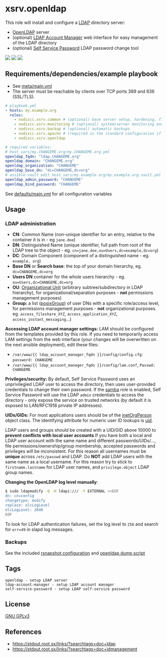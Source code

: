 # xsrv.openldap

This role will install and configure a [LDAP](https://en.wikipedia.org/wiki/Lightweight_Directory_Access_Protocol) directory server:
- [OpenLDAP](https://en.wikipedia.org/wiki/OpenLDAP) server
- (optional) [LDAP Account Manager](https://ldap-account-manager.org/) web interface for easy management of the LDAP directory
- (optional) [Self Service Password](https://ltb-project.org/documentation/self-service-password) LDAP password change tool

[![](https://screenshots.debian.net/shrine/screenshot/6946/simage/small-58bc88c5ca84c0544180e2c0f7de1445.png)](https://screenshots.debian.net/package/ldap-account-manager)
[![](https://screenshots.debian.net/shrine/screenshot/16087/simage/small-d9cc1bf64acddc45d98715f41fada68c.png)](https://screenshots.debian.net/package/ldap-account-manager)
[![](https://i.imgur.com/loA7FGf.png)](https://i.imgur.com/vaimb8j.png)


## Requirements/dependencies/example playbook

- See [meta/main.yml](meta/main.yml)
- The server must be reachable by clients over TCP ports 389 and 636 (SSL/TLS).

```yaml
# playbook.yml
- hosts: my.example.org
  roles:
    - nodiscc.xsrv.common # (optional) base server setup, hardening, firewall, bruteforce protection
    - nodiscc.xsrv.monitoring # (optional) system/server monitoring and health checks
    - nodiscc.xsrv.backup # (optional) automatic backups
    - nodiscc.xsrv.apache # (required in the standard configuration if openldap_setup_lam/ssp: yes) webserver, PHP interpreter and SSL certificates
    - nodiscc.xsrv.openldap

# required variables:
# host_vars/my.CHANGEME.org/my.CHANGEME.org.yml
openldap_fqdn: "ldap.CHANGEME.org"
openldap_domain: "CHANGEME.org"
openldap_organization: "CHANGEME"
openldap_base_dn: "dc=CHANGEME,dc=org"
# ansible-vault edit host_vars/my.example.org/my.example.org.vault.yml
openldap_admin_password: "CHANGEME"
openldap_bind_password: "CHANGEME"
```

See [defaults/main.yml](defaults/main.yml) for all configuration variables


## Usage

### LDAP administration

- **CN**: Common Name (non-unique identifier for an entry, relative to the container it is in - eg `jane.doe`)
- **DN**: Distinguished Name (unique identifier, full path from root of the LDAP tree to the object - eg. `cn=jane.doe,ou=Users,dc=example,dc=org`)
- **DC**: Domain Component (component of a distinguished name - eg. `example, org`)
- **Base DN** or **Search base**: the top of your domain hierarchy, eg. `dc=CHANGEME,dc=org`
- **Users DN** container for the whole users hierarchy - eg. `ou=Users,dc=CHANGEME,dc=org`
- **OU**: [Organizational Unit](https://ldapwiki.com/wiki/OrganizationalUnit) (arbitrary subtree/subdirectory in LDAP hierarchy), for organizational/separation purposes - **not** permissions management purposes)
- **Group:** a list ([posixGroup](https://ldapwiki.com/wiki/PosixGroup)) of user DNs with a specific role/access level, for permissions management purposes - **not** organizational purposes. eg. `access_fileshare_XYZ`, `access_application_XYZ`, `access_instant_messaging`...)

**Accessing LDAP account manager settings:** LAM should be configured from the templates provided by this role. If you need to temporarily access LAM settings from the web interface (your changes will be overwritten on the next ansible deployment), edit these files:
- `/var/www/{{ ldap_account_manager_fqdn }}/config/config.cfg`: `password: CHANGEME`
- `/var/www/{{ ldap_account_manager_fqdn }}/config/lam.conf`, `Passwd: CHANGEME`

**Privileges/security:** By default, Self Service Password uses an unprivilegied LDAP user to access the directory, then uses user-provided credentials to change their own password. If the [samba](../samba) role is enabled, Self Service Password will use the LDAP `admin` credentials to access the directory - only expose the service on trusted networks (by default it is exposed to LAN/RFC1918 private IP addresses).

**UIDs/GIDs:** For most applications users should be of the [inetOrgPerson](https://ldapwiki.com/wiki/InetOrgPerson) object class. The identifying attribute for numeric user ID lookups is [uid](https://ldapwiki.com/wiki/uid).

LDAP users and groups should be created with a UID/GID above 10000 to **prevent conflicts with local user accounts**.If you have both a local and LDAP user account with the same name and different passwords/UIDs/..., file permissions/ownership/group membership, accepted passwords and privileges will be inconsistent. For this reason all usernames must be **unique** across `/etc/passwd` and LDAP. Do **NOT** add LDAP users with the same name as a local username. For this reason try to stick to `firstname.lastname` for LDAP user names, and `privilege.object` LDAP group names.

**Changing the OpenLDAP log level manually**:

```bash
$ sudo ldapmodify -Q -H ldapi:/// -Y EXTERNAL <<EOF
dn: cn=config
changetype: modify
replace: olcLogLevel
olcLogLevel: 2040
EOF
```

To look for LDAP authentication failures, set the log level to `256` and search for `err=49` in slapd log messages.

### Backups

See the included [rsnapshot configuration](templates/etc_rsnasphot.d_openldap.conf.j2) and [openldap dump script](templates/_user_local_bin_openldap-dump.sh.j2)


## Tags

<!--BEGIN TAGS LIST-->
```
openldap - setup LDAP server
ldap-account-manager - setup LDAP account manager
self-service-password - setup LDAP self-service password
```
<!--END TAGS LIST-->


## License

[GNU GPLv3](../../LICENSE)


## References

- https://stdout.root.sx/links/?searchtags=doc+ldap
- https://stdout.root.sx/links/?searchtags=doc+idmanagement
